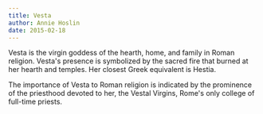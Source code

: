 ```yaml
---
title: Vesta
author: Annie Hoslin
date: 2015-02-18
---
```

Vesta is the virgin goddess of the hearth, home, and family in Roman religion. Vesta's presence is symbolized by the sacred fire that burned at her hearth and temples. Her closest Greek equivalent is Hestia.

The importance of Vesta to Roman religion is indicated by the prominence of the priesthood devoted to her, the Vestal Virgins, Rome's only college of full-time priests.
